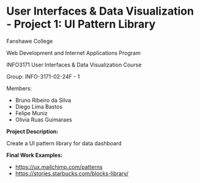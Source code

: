 # User Interfaces &amp; Data Visualization - Project 1: UI Pattern Library

Fanshawe College

Web Development and Internet Applications Program

INFO3171 User Interfaces &amp; Data Visualization Course

Group: INFO-3171-02-24F - 1

Members:

<ul>
  <li>Bruno Ribeiro da Silva</li>
  <li>Diego Lima Bastos</li>
  <li>Felipe Muniz</li>
  <li>Olivia Ruas Guimaraes</li>
</ul>

**Project Description:**

Create a UI pattern library for data dashboard

**Final Work Examples:**

- https://ux.mailchimp.com/patterns
- https://stories.starbucks.com/blocks-library/

